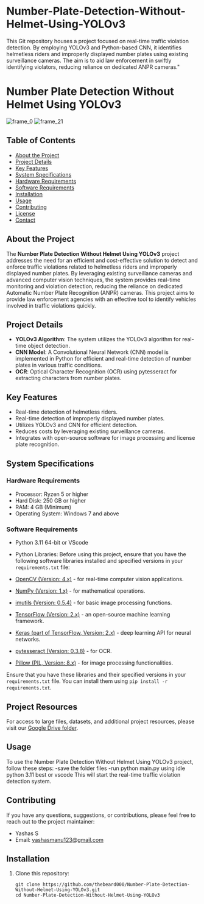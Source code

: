 # Number-Plate-Detection-Without-Helmet-Using-YOLOv3
This Git repository houses a project focused on real-time traffic violation detection. By employing YOLOv3 and Python-based CNN, it identifies helmetless riders and improperly displayed number plates using existing surveillance cameras. The aim is to aid law enforcement in swiftly identifying violators, reducing reliance on dedicated ANPR cameras."

# Number Plate Detection Without Helmet Using YOLOv3

![frame_0](https://github.com/thebeard000/Number-Plate-Detection-Without-Helmet-Using-YOLOv3/assets/103173081/2f34ea0e-1b9a-4ce2-b856-cda8f2fd50d0)
![frame_21](https://github.com/thebeard000/Number-Plate-Detection-Without-Helmet-Using-YOLOv3/assets/103173081/3529bf5a-202c-4168-8667-a2c5c5f6a1fc)

## Table of Contents

- [About the Project](#about-the-project)
- [Project Details](#project-details)
- [Key Features](#key-features)
- [System Specifications](#system-specifications)
- [Hardware Requirements](#hardware-requirements)
- [Software Requirements](#software-requirements)
- [Installation](#installation)
- [Usage](#usage)
- [Contributing](#contributing)
- [License](#license)
- [Contact](#contact)

## About the Project

The **Number Plate Detection Without Helmet Using YOLOv3** project addresses the need for an efficient and cost-effective solution to detect and enforce traffic violations related to helmetless riders and improperly displayed number plates. By leveraging existing surveillance cameras and advanced computer vision techniques, the system provides real-time monitoring and violation detection, reducing the reliance on dedicated Automatic Number Plate Recognition (ANPR) cameras. This project aims to provide law enforcement agencies with an effective tool to identify vehicles involved in traffic violations quickly.

## Project Details

- **YOLOv3 Algorithm**: The system utilizes the YOLOv3 algorithm for real-time object detection.
- **CNN Model**: A Convolutional Neural Network (CNN) model is implemented in Python for efficient and real-time detection of number plates in various traffic conditions.
- **OCR**: Optical Character Recognition (OCR) using pytesseract for extracting characters from number plates.

## Key Features

- Real-time detection of helmetless riders.
- Real-time detection of improperly displayed number plates.
- Utilizes YOLOv3 and CNN for efficient detection.
- Reduces costs by leveraging existing surveillance cameras.
- Integrates with open-source software for image processing and license plate recognition.

## System Specifications

### Hardware Requirements

- Processor: Ryzen 5 or higher
- Hard Disk: 250 GB or higher
- RAM: 4 GB (Minimum)
- Operating System: Windows 7 and above

### Software Requirements

- Python 3.11 64-bit or VScode
- Python Libraries:
Before using this project, ensure that you have the following software libraries installed and specified versions in your `requirements.txt` file:

- [OpenCV (Version: 4.x)](https://pypi.org/project/opencv-python/) - for real-time computer vision applications.
- [NumPy (Version: 1.x)](https://pypi.org/project/numpy/) - for mathematical operations.
- [imutils (Version: 0.5.4)](https://pypi.org/project/imutils/) - for basic image processing functions.
- [TensorFlow (Version: 2.x)](https://pypi.org/project/tensorflow/) - an open-source machine learning framework.
- [Keras (part of TensorFlow, Version: 2.x)](https://pypi.org/project/keras/) - deep learning API for neural networks.
- [pytesseract (Version: 0.3.8)](https://pypi.org/project/pytesseract/) - for OCR.
- [Pillow (PIL, Version: 8.x)](https://pypi.org/project/Pillow/) - for image processing functionalities.

Ensure that you have these libraries and their specified versions in your `requirements.txt` file. You can install them using `pip install -r requirements.txt`.

## Project Resources

For access to large files, datasets, and additional project resources, please visit our [Google Drive folder](https://drive.google.com/drive/folders/175gBCApQMDC77hCGhhmxQlQuyAA_kck3?usp=sharing).

## Usage

To use the Number Plate Detection Without Helmet Using YOLOv3 project, follow these steps:
-save the folder files 
-run python main.py using idle python 3.11 best or vscode
This will start the real-time traffic violation detection system.

## Contributing

If you have any questions, suggestions, or contributions, please feel free to reach out to the project maintainer:

- Yashas S
- Email: yashasmanu123@gmail.com


## Installation

1. Clone this repository:
   ```shell
   git clone https://github.com/thebeard000/Number-Plate-Detection-Without-Helmet-Using-YOLOv3.git
   cd Number-Plate-Detection-Without-Helmet-Using-YOLOv3
